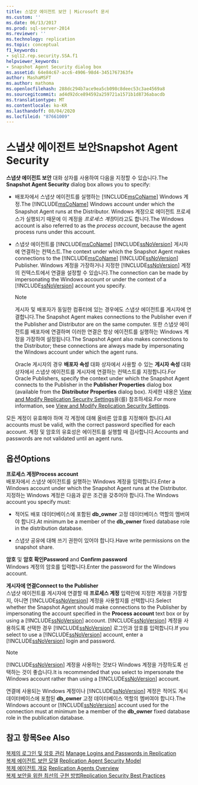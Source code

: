 ```yaml
---
title: 스냅샷 에이전트 보안 | Microsoft 문서
ms.custom: ''
ms.date: 06/13/2017
ms.prod: sql-server-2014
ms.reviewer: ''
ms.technology: replication
ms.topic: conceptual
f1_keywords:
- sql12.rep.security.SSA.f1
helpviewer_keywords:
- Snapshot Agent Security dialog box
ms.assetid: 64e84c67-acc6-4906-98d4-3451767363fe
author: MashaMSFT
ms.author: mathoma
ms.openlocfilehash: 288dc294b7ace9ea5cb098c8deec53c3ae4569a8
ms.sourcegitcommit: ad4d92dce894592a259721a1571b1d8736abacdb
ms.translationtype: MT
ms.contentlocale: ko-KR
ms.lasthandoff: 08/04/2020
ms.locfileid: "87661009"
---
```

# <a name="snapshot-agent-security"></a><span data-ttu-id="b699a-102">스냅샷 에이전트 보안</span><span class="sxs-lookup"><span data-stu-id="b699a-102">Snapshot Agent Security</span></span>
  <span data-ttu-id="b699a-103">**스냅샷 에이전트 보안** 대화 상자를 사용하여 다음을 지정할 수 있습니다.</span><span class="sxs-lookup"><span data-stu-id="b699a-103">The **Snapshot Agent Security** dialog box allows you to specify:</span></span>  
  
-   <span data-ttu-id="b699a-104">배포자에서 스냅샷 에이전트를 실행하는 [!INCLUDE[msCoName](../../includes/msconame-md.md)] Windows 계정.</span><span class="sxs-lookup"><span data-stu-id="b699a-104">The [!INCLUDE[msCoName](../../includes/msconame-md.md)] Windows account under which the Snapshot Agent runs at the Distributor.</span></span> <span data-ttu-id="b699a-105">Windows 계정으로 에이전트 프로세스가 실행되기 때문에 이 계정을 *프로세스 계정*이라고도 합니다.</span><span class="sxs-lookup"><span data-stu-id="b699a-105">The Windows account is also referred to as the *process account*, because the agent process runs under this account.</span></span>  
  
-   <span data-ttu-id="b699a-106">스냅샷 에이전트를 [!INCLUDE[msCoName](../../includes/msconame-md.md)] [!INCLUDE[ssNoVersion](../../includes/ssnoversion-md.md)] 게시자에 연결하는 컨텍스트.</span><span class="sxs-lookup"><span data-stu-id="b699a-106">The context under which the Snapshot Agent makes connections to the [!INCLUDE[msCoName](../../includes/msconame-md.md)] [!INCLUDE[ssNoVersion](../../includes/ssnoversion-md.md)] Publisher.</span></span> <span data-ttu-id="b699a-107">Windows 계정을 가장하거나 지정한 [!INCLUDE[ssNoVersion](../../includes/ssnoversion-md.md)] 계정의 컨텍스트에서 연결을 설정할 수 있습니다.</span><span class="sxs-lookup"><span data-stu-id="b699a-107">The connection can be made by impersonating the Windows account or under the context of a [!INCLUDE[ssNoVersion](../../includes/ssnoversion-md.md)] account you specify.</span></span>  
  
    > [!NOTE]  
    >  <span data-ttu-id="b699a-108">게시자 및 배포자가 동일한 컴퓨터에 있는 경우에도 스냅샷 에이전트를 게시자에 연결합니다.</span><span class="sxs-lookup"><span data-stu-id="b699a-108">The Snapshot Agent makes connections to the Publisher even if the Publisher and Distributor are on the same computer.</span></span> <span data-ttu-id="b699a-109">또한 스냅샷 에이전트를 배포자에 연결하며 이러한 연결은 항상 에이전트를 실행하는 Windows 계정을 가장하여 설정됩니다.</span><span class="sxs-lookup"><span data-stu-id="b699a-109">The Snapshot Agent also makes connections to the Distributor; these connections are always made by impersonating the Windows account under which the agent runs.</span></span>  
  
     <span data-ttu-id="b699a-110">Oracle 게시자의 경우 **배포자 속성** 대화 상자에서 사용할 수 있는 **게시자 속성** 대화 상자에서 스냅샷 에이전트를 게시자에 연결하는 컨텍스트를 지정합니다.</span><span class="sxs-lookup"><span data-stu-id="b699a-110">For Oracle Publishers, specify the context under which the Snapshot Agent connects to the Publisher in the **Publisher Properties** dialog box (available from the **Distributor Properties** dialog box).</span></span> <span data-ttu-id="b699a-111">자세한 내용은 [View and Modify Replication Security Settings](security/view-and-modify-replication-security-settings.md)을(를) 참조하세요.</span><span class="sxs-lookup"><span data-stu-id="b699a-111">For more information, see [View and Modify Replication Security Settings](security/view-and-modify-replication-security-settings.md).</span></span>  
  
 <span data-ttu-id="b699a-112">모든 계정이 유효해야 하며 각 계정에 대해 올바른 암호를 지정해야 합니다.</span><span class="sxs-lookup"><span data-stu-id="b699a-112">All accounts must be valid, with the correct password specified for each account.</span></span> <span data-ttu-id="b699a-113">계정 및 암호의 유효성은 에이전트를 실행할 때 검사합니다.</span><span class="sxs-lookup"><span data-stu-id="b699a-113">Accounts and passwords are not validated until an agent runs.</span></span>  
  
## <a name="options"></a><span data-ttu-id="b699a-114">옵션</span><span class="sxs-lookup"><span data-stu-id="b699a-114">Options</span></span>  
 <span data-ttu-id="b699a-115">**프로세스 계정**</span><span class="sxs-lookup"><span data-stu-id="b699a-115">**Process account**</span></span>  
 <span data-ttu-id="b699a-116">배포자에서 스냅샷 에이전트를 실행하는 Windows 계정을 입력합니다.</span><span class="sxs-lookup"><span data-stu-id="b699a-116">Enter a Windows account under which the Snapshot Agent runs at the Distributor.</span></span> <span data-ttu-id="b699a-117">지정하는 Windows 계정은 다음과 같은 조건을 갖추어야 합니다.</span><span class="sxs-lookup"><span data-stu-id="b699a-117">The Windows account you specify must:</span></span>  
  
-   <span data-ttu-id="b699a-118">적어도 배포 데이터베이스에 포함된 **db_owner** 고정 데이터베이스 역할의 멤버여야 합니다.</span><span class="sxs-lookup"><span data-stu-id="b699a-118">At minimum be a member of the **db_owner** fixed database role in the distribution database.</span></span>  
  
-   <span data-ttu-id="b699a-119">스냅샷 공유에 대해 쓰기 권한이 있어야 합니다.</span><span class="sxs-lookup"><span data-stu-id="b699a-119">Have write permissions on the snapshot share.</span></span>  
  
 <span data-ttu-id="b699a-120">**암호** 및 **암호 확인**</span><span class="sxs-lookup"><span data-stu-id="b699a-120">**Password** and **Confirm password**</span></span>  
 <span data-ttu-id="b699a-121">Windows 계정의 암호를 입력합니다.</span><span class="sxs-lookup"><span data-stu-id="b699a-121">Enter the password for the Windows account.</span></span>  
  
 <span data-ttu-id="b699a-122">**게시자에 연결**</span><span class="sxs-lookup"><span data-stu-id="b699a-122">**Connect to the Publisher**</span></span>  
 <span data-ttu-id="b699a-123">스냅샷 에이전트를 게시자에 연결할 때 **프로세스 계정** 입력란에 지정한 계정을 가장할지, 아니면 [!INCLUDE[ssNoVersion](../../includes/ssnoversion-md.md)] 계정을 사용할지를 선택합니다.</span><span class="sxs-lookup"><span data-stu-id="b699a-123">Select whether the Snapshot Agent should make connections to the Publisher by impersonating the account specified in the **Process account** text box or by using a [!INCLUDE[ssNoVersion](../../includes/ssnoversion-md.md)] account.</span></span> <span data-ttu-id="b699a-124">[!INCLUDE[ssNoVersion](../../includes/ssnoversion-md.md)] 계정을 사용하도록 선택한 경우 [!INCLUDE[ssNoVersion](../../includes/ssnoversion-md.md)] 로그인과 암호를 입력합니다.</span><span class="sxs-lookup"><span data-stu-id="b699a-124">If you select to use a [!INCLUDE[ssNoVersion](../../includes/ssnoversion-md.md)] account, enter a [!INCLUDE[ssNoVersion](../../includes/ssnoversion-md.md)] login and password.</span></span>  
  
> [!NOTE]  
>  <span data-ttu-id="b699a-125">[!INCLUDE[ssNoVersion](../../includes/ssnoversion-md.md)] 계정을 사용하는 것보다 Windows 계정을 가장하도록 선택하는 것이 좋습니다.</span><span class="sxs-lookup"><span data-stu-id="b699a-125">It is recommended that you select to impersonate the Windows account rather than using a [!INCLUDE[ssNoVersion](../../includes/ssnoversion-md.md)] account.</span></span>  
  
 <span data-ttu-id="b699a-126">연결에 사용되는 Windows 계정이나 [!INCLUDE[ssNoVersion](../../includes/ssnoversion-md.md)] 계정은 적어도 게시 데이터베이스에 포함된 **db_owner** 고정 데이터베이스 역할의 멤버여야 합니다.</span><span class="sxs-lookup"><span data-stu-id="b699a-126">The Windows account or [!INCLUDE[ssNoVersion](../../includes/ssnoversion-md.md)] account used for the connection must at minimum be a member of the **db_owner** fixed database role in the publication database.</span></span>  
  
## <a name="see-also"></a><span data-ttu-id="b699a-127">참고 항목</span><span class="sxs-lookup"><span data-stu-id="b699a-127">See Also</span></span>  
 <span data-ttu-id="b699a-128">[복제의 로그인 및 암호 관리](security/identity-and-access-control-replication.md#manage-logins-and-passwords-in-replication) </span><span class="sxs-lookup"><span data-stu-id="b699a-128">[Manage Logins and Passwords in Replication](security/identity-and-access-control-replication.md#manage-logins-and-passwords-in-replication) </span></span>  
 <span data-ttu-id="b699a-129">[복제 에이전트 보안 모델](security/replication-agent-security-model.md) </span><span class="sxs-lookup"><span data-stu-id="b699a-129">[Replication Agent Security Model](security/replication-agent-security-model.md) </span></span>  
 <span data-ttu-id="b699a-130">[복제 에이전트 개요](agents/replication-agents-overview.md) </span><span class="sxs-lookup"><span data-stu-id="b699a-130">[Replication Agents Overview](agents/replication-agents-overview.md) </span></span>  
 [<span data-ttu-id="b699a-131">복제 보안을 위한 최선의 구현 방법</span><span class="sxs-lookup"><span data-stu-id="b699a-131">Replication Security Best Practices</span></span>](security/replication-security-best-practices.md)  
  
  
